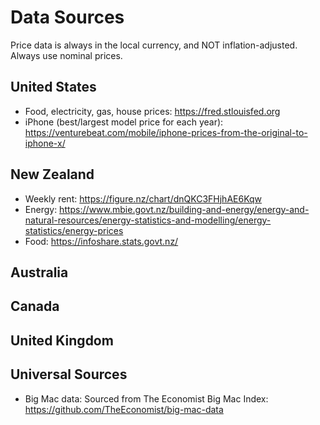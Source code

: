 # Data Sources

Price data is always in the local currency, and NOT inflation-adjusted. Always use nominal prices.

## United States
- Food, electricity, gas, house prices: https://fred.stlouisfed.org
- iPhone (best/largest model price for each year): https://venturebeat.com/mobile/iphone-prices-from-the-original-to-iphone-x/

## New Zealand
- Weekly rent: https://figure.nz/chart/dnQKC3FHjhAE6Kqw
- Energy: https://www.mbie.govt.nz/building-and-energy/energy-and-natural-resources/energy-statistics-and-modelling/energy-statistics/energy-prices
- Food: https://infoshare.stats.govt.nz/

## Australia

## Canada

## United Kingdom


## Universal Sources
- Big Mac data: Sourced from The Economist Big Mac Index: https://github.com/TheEconomist/big-mac-data
